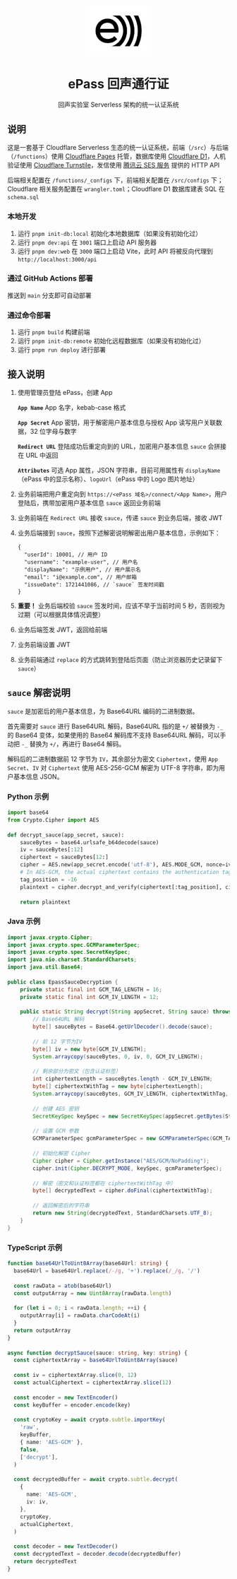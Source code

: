 <div align="center">

<img src="./docs/images/epass-black.png" width="150">

# ePass 回声通行证

回声实验室 Serverless 架构的统一认证系统

</div>

## 说明

这是一套基于 Cloudflare Serverless 生态的统一认证系统，前端（`/src`）与后端（`/functions`）使用 [Cloudflare Pages](https://developers.cloudflare.com/pages) 托管，数据库使用 [Cloudflare D1](https://developers.cloudflare.com/d1/)，人机验证使用 [Cloudflare Turnstile](https://developers.cloudflare.com/turnstile/)，发信使用 [腾讯云 SES 服务](https://cloud.tencent.com/product/ses) 提供的 HTTP API

后端相关配置在 `/functions/_configs` 下，前端相关配置在 `/src/configs` 下；Cloudflare 相关服务配置在 `wrangler.toml`；Cloudflare D1 数据库建表 SQL 在 `schema.sql`

### 本地开发

1. 运行 `pnpm init-db:local` 初始化本地数据库（如果没有初始化过）
2. 运行 `pnpm dev:api` 在 `3001` 端口上启动 API 服务器
3. 运行 `pnpm dev:web` 在 `3000` 端口上启动 Vite，此时 API 将被反向代理到 `http://localhost:3000/api`

### 通过 GitHub Actions 部署

推送到 `main` 分支即可自动部署

### 通过命令部署

1. 运行 `pnpm build` 构建前端
2. 运行 `pnpm init-db:remote` 初始化远程数据库（如果没有初始化过）
3. 运行 `pnpm run deploy` 进行部署

## 接入说明

1. 使用管理员登陆 ePass，创建 App

   **`App Name`** App 名字，kebab-case 格式

   **`App Secret`** App 密钥，用于解密用户基本信息与授权 App 读写用户关联数据，32 位字母与数字

   **`Redirect URL`** 登陆成功后重定向到的 URL，加密用户基本信息 `sauce` 会拼接在 URL 中返回

   **`Attributes`** 可选 App 属性，JSON 字符串，目前可用属性有 `displayName`（ePass 中的显示名称）、`logoUrl`（ePass 中的 Logo 图片地址）

2. 业务前端把用户重定向到 `https://<ePass 域名>/connect/<App Name>`，用户登陆后，携带加密用户基本信息 `sauce` 返回业务前端
3. 业务前端在 `Redirect URL` 接收 `sauce`，传递 `sauce` 到业务后端，接收 JWT
4. 业务后端接到 `sauce`，按照下述解密说明解密出用户基本信息，示例如下：
   ```jsonc
   {
     "userId": 10001, // 用户 ID
     "username": "example-user", // 用户名
     "displayName": "示例用户", // 用户展示名
     "email": "i@example.com", // 用户邮箱
     "issueDate": 1721441086, // `sauce` 签发时间戳
   }
   ```
5. **重要！** 业务后端校验 `sauce` 签发时间，应该不早于当前时间 5 秒，否则视为过期（可以根据具体情况调整）
6. 业务后端签发 JWT，返回给前端
7. 业务前端设置 JWT
8. 业务前端通过 `replace` 的方式跳转到登陆后页面（防止浏览器历史记录留下 `sauce`）

## `sauce` 解密说明

`sauce` 是加密后的用户基本信息，为 Base64URL 编码的二进制数据。

首先需要对 `sauce` 进行 Base64URL 解码，Base64URL 指的是 `+/` 被替换为 `-_` 的 Base64 变体，如果使用的 Base64 解码库不支持 Base64URL 解码，可以手动把 `-_` 替换为 `+/`，再进行 Base64 解码。

解码后的二进制数据前 12 字节为 `IV`，其余部分为密文 `Ciphertext`，使用 `App Secret`、`IV` 对 `Ciphertext` 使用 AES-256-GCM 解密为 UTF-8 字符串，即为用户基本信息 JSON。

### Python 示例

```python
import base64
from Crypto.Cipher import AES

def decrypt_sauce(app_secret, sauce):
    sauceBytes = base64.urlsafe_b64decode(sauce)
    iv = sauceBytes[:12]
    ciphertext = sauceBytes[12:]
    cipher = AES.new(app_secret.encode('utf-8'), AES.MODE_GCM, nonce=iv)
    # In AES-GCM, the actual ciphertext contains the authentication tag at the end (last 16 bytes)
    tag_position = -16
    plaintext = cipher.decrypt_and_verify(ciphertext[:tag_position], ciphertext[tag_position:])

    return plaintext
```

### Java 示例

```java
import javax.crypto.Cipher;
import javax.crypto.spec.GCMParameterSpec;
import javax.crypto.spec.SecretKeySpec;
import java.nio.charset.StandardCharsets;
import java.util.Base64;

public class EpassSauceDecryption {
    private static final int GCM_TAG_LENGTH = 16;
    private static final int GCM_IV_LENGTH = 12;

    public static String decrypt(String appSecret, String sauce) throws Exception {
        // Base64URL 解码
        byte[] sauceBytes = Base64.getUrlDecoder().decode(sauce);

        // 前 12 字节为IV
        byte[] iv = new byte[GCM_IV_LENGTH];
        System.arraycopy(sauceBytes, 0, iv, 0, GCM_IV_LENGTH);

        // 剩余部分为密文（包含认证标签）
        int ciphertextLength = sauceBytes.length - GCM_IV_LENGTH;
        byte[] ciphertextWithTag = new byte[ciphertextLength];
        System.arraycopy(sauceBytes, GCM_IV_LENGTH, ciphertextWithTag, 0, ciphertextLength);

        // 创建 AES 密钥
        SecretKeySpec keySpec = new SecretKeySpec(appSecret.getBytes(StandardCharsets.UTF_8), "AES");

        // 设置 GCM 参数
        GCMParameterSpec gcmParameterSpec = new GCMParameterSpec(GCM_TAG_LENGTH * 8, iv);

        // 初始化解密 Cipher
        Cipher cipher = Cipher.getInstance("AES/GCM/NoPadding");
        cipher.init(Cipher.DECRYPT_MODE, keySpec, gcmParameterSpec);

        // 解密（密文和认证标签都在 ciphertextWithTag 中）
        byte[] decryptedText = cipher.doFinal(ciphertextWithTag);

        // 返回解密后的字符串
        return new String(decryptedText, StandardCharsets.UTF_8);
    }
}
```

### TypeScript 示例

```typescript
function base64UrlToUint8Array(base64Url: string) {
  base64Url = base64Url.replace(/-/g, '+').replace(/_/g, '/')

  const rawData = atob(base64Url)
  const outputArray = new Uint8Array(rawData.length)

  for (let i = 0; i < rawData.length; ++i) {
    outputArray[i] = rawData.charCodeAt(i)
  }
  return outputArray
}

async function decryptSauce(sauce: string, key: string) {
  const ciphertextArray = base64UrlToUint8Array(sauce)

  const iv = ciphertextArray.slice(0, 12)
  const actualCiphertext = ciphertextArray.slice(12)

  const encoder = new TextEncoder()
  const keyBuffer = encoder.encode(key)

  const cryptoKey = await crypto.subtle.importKey(
    'raw',
    keyBuffer,
    { name: 'AES-GCM' },
    false,
    ['decrypt'],
  )

  const decryptedBuffer = await crypto.subtle.decrypt(
    {
      name: 'AES-GCM',
      iv: iv,
    },
    cryptoKey,
    actualCiphertext,
  )

  const decoder = new TextDecoder()
  const decryptedText = decoder.decode(decryptedBuffer)
  return decryptedText
}
```
